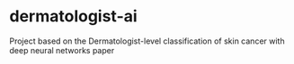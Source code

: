 # dermatologist-ai
Project based on the Dermatologist-level classification of skin cancer with deep neural networks paper

